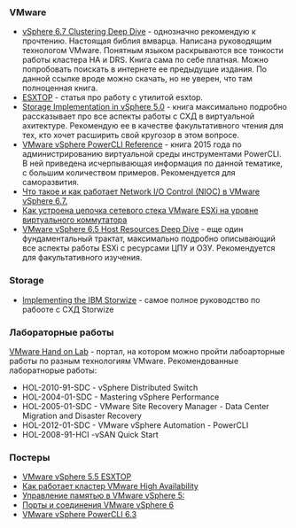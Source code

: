 ### VMware
- [vSphere 6.7 Clustering Deep Dive](https://www.rubrik.com/en/lp/white-papers/19/clustering-deep-dive-ebook.html?utm_source=marketo&utm_medium=internal-link&utm_campaign=redirect?utm_campaign=authors) - однозначно рекомендую к прочтению. Настоящая библия вмварца. Написана руководящим технологом VMware. Понятным языком раскрываются все тонкости работы кластера HA и DRS. Книга сама по себе платная. Можно попробовать поискать в интернете ее предыдущие издания. По данной ссылке вроде можно скачать, но не уверен, что там полноценная книга. 
- [ESXTOP](http://www.yellow-bricks.com/esxtop/) - статья про работу с утилитой esxtop. 
- [Storage Implementation in vSphere 5.0](https://www.amazon.com/Storage-Implementation-vSphere-5-0-VMware-ebook-dp-B0091I7H1M/dp/B0091I7H1M/ref=mt_kindle?_encoding=UTF8&me=&qid=) - книга максимально подробно рассказывает про все аспекты работы с СХД в виртуальной ахитектуре. Рекомендую ее в качестве факультативного чтения для тех, кто хочет расширить свой кругозор в этом вопросе.
- [VMware vSphere PowerCLI Reference](https://www.amazon.com/VMware-vSphere-PowerCLI-Reference-Administration-ebook/dp/B019WTGZ3A/ref=sr_1_1?dchild=1&keywords=powercli&qid=1591772319&s=digital-text&sr=1-1) - книга 2015 года по администрированию виртуальной среды инструментами PowerCLI. В ней приведена исчерпывающая информация по данной тематике, с большим количеством примеров. Рекомендуется для саморазвития. 
- [Что такое и как работает Network I/O Control (NIOC) в VMware vSphere 6.7.](https://www.vmgu.ru/news/vmware-vsphere-network-io-control)
- [Как устроена цепочка сетевого стека VMware ESXi на уровне виртуального коммутатора](https://www.vmgu.ru/news/vmware-vswitch-networking-iochain)
- [VMware vSphere 6.5 Host Resources Deep Dive](https://www.rubrik.com/en/lp/white-papers/19/host-resources-deep-dive-ebook.html) - еще один фундаментальный трактат, максимально подробно описывающий все аспекты работы ESXi с ресурсами ЦПУ и ОЗУ. Рекомендуется для факультативного изучения.

### Storage
- [Implementing the IBM Storwize](https://www.redbooks.ibm.com/redbooks/pdfs/sg248162.pdf) - самое полное руководство по рабооте с СХД Storwize

### Лабораторные работы

[VMware Hand on Lab](https://labs.hol.vmware.com/HOL/) - портал, на котором можно пройти лабоарторные работы по разным технологиям VMware. Рекомендованные лаборатнорые работы:
- HOL-2010-91-SDC - vSphere Distributed Switch
- HOL-2004-01-SDC - Mastering vSphere Performance
- HOL-2005-01-SDC - VMware Site Recovery Manager - Data Center Migration and Disaster Recovery
- HOL-2012-01-SDC - VMware vSphere Automation - PowerCLI
- HOL-2008-91-HCI -vSAN Quick Start

### Постеры
- [VMware vSphere 5.5 ESXTOP](http://www.running-system.com/wp-content/uploads/2012/08/esxtop_english_v11.pdf)
- [Как работает кластер VMware High Availability](http://www.vmgu.ru/images/posters/pdf/HyperViZor-Diags-HA-Blueprint-v1-0.pdf.pdf)
- [Управление памятью в VMware vSphere 5:](https://www.vmgu.ru/ext/pdf/vSphere5-Memory-Management-and-Monitoring-Diagram-v1-2.pdf)
- [Порты и соединения VMware vSphere 6](https://kb.vmware.com/selfservice/microsites/search.do?language=en_US&cmd=displayKC&externalId=2131180)
- [VMware vSphere PowerCLI 6.3](https://www.vmgu.ru/images/posters/pdf/VMware_PowerCLI_Poster_6.pdf)
